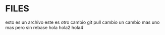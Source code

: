 # FILES

esto es un archivo
este es otro cambio
git pull cambio
un cambio mas
uno mas pero sin rebase
hola
hola2
hola4
